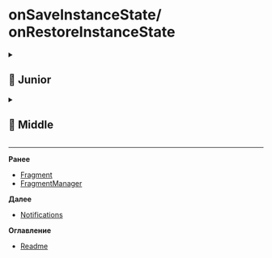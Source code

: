 
# onSaveInstanceState/ onRestoreInstanceState

<details>
  <summary> <h2> 🌱 Junior </h2> </summary>

<details>
  <summary> Что за методы, для чего нужны? </summary>

**`onSaveInstanceState()`** — вызывается перед уничтожением Activity/Fragment, чтобы сохранить **временные данные** (например, состояние UI).

**`onRestoreInstanceState()`** — вызывается при пересоздании, чтобы восстановить эти данные.

Используются для сохранения:
- Текст в EditText
- Позиция в списке
- Выделенные вкладки и т.п.

Пример (Activity):
```kotlin
override fun onSaveInstanceState(outState: Bundle) {
    outState.putString("key", "value")
    super.onSaveInstanceState(outState)
}

override fun onRestoreInstanceState(savedInstanceState: Bundle) {
    super.onRestoreInstanceState(savedInstanceState)
    val value = savedInstanceState.getString("key")
}
```

> 💡 Вызывается только при **конфигурационных изменениях** (поворот, смена языка), но не при завершении приложения.

</details>

<details> 
  <summary> На каком этапе жизненного цикла активити вызывается onSaveInstanceState? </summary>

`onSaveInstanceState()` вызывается **после `onPause()` и перед `onStop()`**.

Порядок:
```
onPause() → onSaveInstanceState() → onStop()
```

> 🔹 Вызывается только если Activity может быть уничтожена (например, при повороте экрана).  
> 🔹 Не вызывается, если пользователь закрывает Activity кнопкой "Назад" или через `finish()`.
  
</details>

<details> 
  <summary> на каком этапе жизненного цикла фрагмента вызывается onRestoreInstanceState?</summary>

`onRestoreInstanceState()` у фрагмента вызывается в **`onActivityCreated()`**, но **после** восстановления состояния Activity.

Более точно:
- Вызывается **после `onCreate()` и `onCreateView()`**, но **до `onStart()`**.
- Обычно — внутри `onActivityCreated()`, когда состояние уже доступно.

Порядок у фрагмента:
```
onCreate() → onCreateView() → onViewCreated() → onActivityCreated() → [onRestoreInstanceState()] → onStart()
```

> 💡 Используйте `onViewStateRestored()` — более явное место для реакции на восстановление UI-состояния.

</details>
  

<details> 
  <summary> В каких случаях onRestoreInstanceState не вызывается? </summary>

`onRestoreInstanceState()` **не вызывается**, если:

1. **Состояние не было сохранено** — например, `onSaveInstanceState()` не вызывался (при `finish()` или завершении приложения).
2. **Activity/фрагмент уничтожается штатно** — пользователь нажал "Назад" или вызван `finish()`.
3. **Приложение убито системой** и запущено заново через launcher (а не из recents) — тогда нет `savedInstanceState`.
4. **Первый запуск Activity/фрагмента** — нет данных для восстановления.

> 🔹 `savedInstanceState` в `onCreate()` и `onRestoreInstanceState()` будет `null` в этих случаях.  
> 🔹 Всегда проверяй: `if (savedInstanceState != null)` перед восстановлением.
  
</details>

</details>

<details>
  <summary> <h2> 🌿 Middle </h2> </summary>

<details>
  <summary> Как можно сохранять сложные объекты?(не базовые типы) </summary>
  
### 1. **Объект должен реализовывать `Parcelable`** (предпочтительно)
```kotlin
class User(val name: String, val age: Int) : Parcelable {
    constructor(parcel: Parcel) : this(
        parcel.readString()!!,
        parcel.readInt()
    )

    override fun writeToParcel(parcel: Parcel, flags: Int) {
        parcel.writeString(name)
        parcel.writeInt(age)
    }

    override fun describeContents() = 0

    companion object : Parcelable.Creator<User> {
        override fun createFromParcel(parcel: Parcel) = User(parcel)
        override fun newArray(size: Int) = arrayOfNulls<User>(size)
    }
}
```

Использование:
```kotlin
override fun onSaveInstanceState(outState: Bundle) {
    outState.putParcelable("user", user)
    super.onSaveInstanceState(outState)
}

override fun onCreate(savedInstanceState: Bundle?) {
    super.onCreate(savedInstanceState)
    val user = savedInstanceState?.getParcelable<User>("user")
}
```

---

### ⚠️ Не используй:
- `Serializable` — медленнее, грузит main thread.
- `Bitmap`, `List<Any>` и другие не-Parcelable объекты напрямую.

---

### Альтернативы (лучше):
- **ViewModel + SavedStateHandle** — современный способ (Jetpack):
```kotlin
class MyViewModel(savedState: SavedStateHandle) : ViewModel() {
    var user by savedState.getLiveData<User>("user")
}
```
> ✅ Сохраняет состояние между пересозданиями, работает с процессами, проще и безопаснее.

---

**Вывод:**  
Для `onSaveInstanceState` — только `Parcelable`.  
Но лучше использовать **SavedStateHandle + ViewModel** для сложных данных.

</details>
  
</details>

-------------------------------------------------------------------------------------------------------------------------------------------------------------------------------------------------
**Ранее**

- [Fragment](FRAGMENT.md)
- [FragmentManager](FRAGMENT_MANAGER.md)

**Далее**
- [Notifications](NOTIFICATION.md)



**Оглавление**
- [Readme](README.md)
